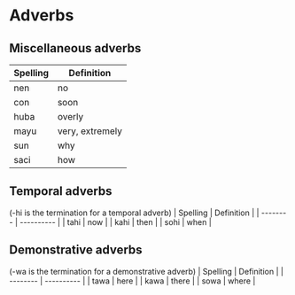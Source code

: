 # Adverbs

## Miscellaneous adverbs

| Spelling | Definition |
| -------- | ---------- |
| nen | no |
| con | soon |
| huba | overly |
| mayu | very, extremely |
| sun | why |
| saci | how |

## Temporal adverbs

(-hi is the termination for a temporal adverb)
| Spelling | Definition |
| -------- | ---------- |
| tahi | now |
| kahi | then |
| sohi | when |

## Demonstrative adverbs

(-wa is the termination for a demonstrative adverb)
| Spelling | Definition |
| -------- | ---------- |
| tawa | here |
| kawa | there |
| sowa | where |
